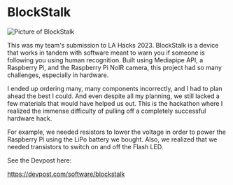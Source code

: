 # BlockStalk

![Picture of BlockStalk](/projects/embedded/blockstalk/blockstalk.png)

This was my team's submission to LA Hacks 2023. BlockStalk is a device that works in tandem with software meant to warn you if someone is following you using human recognition. Built using Mediapipe API, a Raspberry Pi, and the Raspberry Pi NoIR camera, this project had so many challenges, especially in hardware.

I ended up ordering many, many components incorrectly, and I had to plan ahead the best I could. And even despite all my planning, we still lacked a few materials that would have helped us out. This is the hackathon where I realized the immense difficulty of pulling off a completely successful hardware hack.

For example, we needed resistors to lower the voltage in order to power the Raspberry Pi using the LiPo battery we bought. Also, we realized that we needed transistors to switch on and off the Flash LED.

See the Devpost here:

https://devpost.com/software/blockstalk
